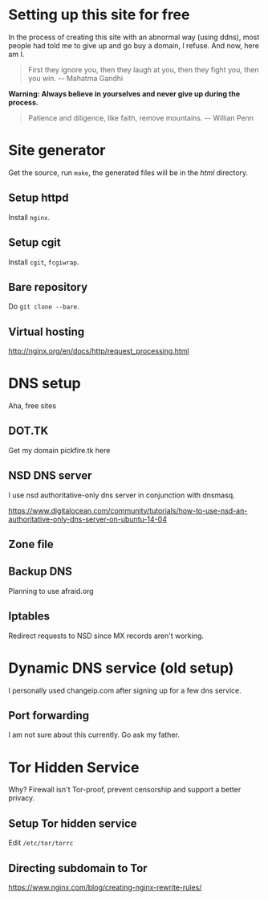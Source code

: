 Setting up this site for free
=============================
In the process of creating this site with an abnormal way (using ddns), most
people had told me to give up and go buy a domain, I refuse. And now, here am
I.

> First they ignore you, then they laugh at you, then they fight you, then you
> win.  -- Mahatma Gandhi

**Warning: Always believe in yourselves and never give up during the process.**

> Patience and diligence, like faith, remove mountains.  -- Willian Penn

Site generator
==============
Get the source, run `make`, the generated files will be in the *html* directory.

Setup httpd
-----------
Install `nginx`.

Setup cgit
----------
Install `cgit`, `fcgiwrap`.

Bare repository
---------------
Do `git clone --bare`.

Virtual hosting
---------------
http://nginx.org/en/docs/http/request_processing.html

DNS setup
=========
Aha, free sites

DOT.TK
------
Get my domain pickfire.tk here

NSD DNS server
--------------
I use nsd authoritative-only dns server in conjunction with dnsmasq.

https://www.digitalocean.com/community/tutorials/how-to-use-nsd-an-authoritative-only-dns-server-on-ubuntu-14-04

Zone file
---------

Backup DNS
----------
Planning to use afraid.org

Iptables
--------
Redirect requests to NSD since MX records aren't working.

Dynamic DNS service (old setup)
===============================
I personally used changeip.com after signing up for a few dns service.

Port forwarding
---------------
I am not sure about this currently. Go ask my father.

Tor Hidden Service
==================
Why? Firewall isn't Tor-proof, prevent censorship and support a better privacy.

Setup Tor hidden service
------------------------
Edit `/etc/tor/torrc`

Directing subdomain to Tor
--------------------------
https://www.nginx.com/blog/creating-nginx-rewrite-rules/
